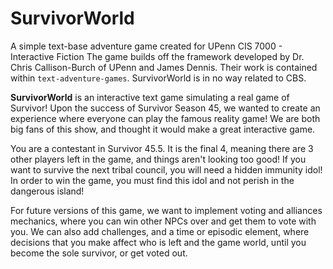 # SurvivorWorld
A simple text-base adventure game created for UPenn CIS 7000 - Interactive Fiction 
The game builds off the framework developed by Dr. Chris Callison-Burch of UPenn and James Dennis.
Their work is contained within `text-adventure-games`.
SurvivorWorld is in no way related to CBS.

**SurvivorWorld** is an interactive text game simulating a real game of Survivor! Upon the success of Survivor Season 45, we wanted to create an experience where everyone can play the famous reality game! We are both big fans of this show, and thought it would make a great interactive game.

You are a contestant in Survivor 45.5. It is the final 4, meaning there are 3 other players left in the game, and things aren't looking too good! If you want to survive the next tribal council, you will need a hidden immunity idol! In order to win the game, you must find this idol and not perish in the dangerous island!

For future versions of this game, we want to implement voting and alliances mechanics, where you can win other NPCs over and get them to vote with you. We can also add challenges, and a time or episodic element, where decisions that you make affect who is left and the game world, until you become the sole survivor, or get voted out.
